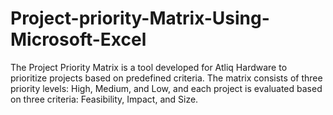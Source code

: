 # Project-priority-Matrix-Using-Microsoft-Excel
The Project Priority Matrix is a tool developed for Atliq Hardware to prioritize projects based on predefined criteria. The matrix consists of three priority levels: High, Medium, and Low, and each project is evaluated based on three criteria: Feasibility, Impact, and Size.
